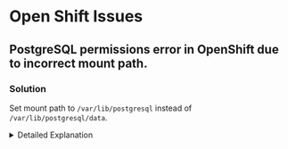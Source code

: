 # Open Shift Issues

## PostgreSQL permissions error in OpenShift due to incorrect mount path.

### Solution

Set mount path to `/var/lib/postgresql` instead of `/var/lib/postgresql/data`.

<details>
<summary>Detailed Explanation</summary>

The error indicates that the PostgreSQL instance in an OpenShift environment lacks the necessary permissions to access the data directory. The solution is to adjust the mount path in the configuration.

Here's a step-by-step guide:

1. Open your PostgreSQL configuration file, typically named `postgresql.yaml` or a similar variation.
2. Locate the `volumeMounts` section.
3. Change the `mountPath` from `/var/lib/postgresql/data` to `/var/lib/postgresql`. This is because the PostgreSQL image expects the data directory to be a subdirectory of the mount path, not the mount path itself.
4. Save the file and apply the configuration to your OpenShift cluster using the appropriate command, such as `oc apply -f postgresql.yaml`.
5. Verify that the PostgreSQL pod starts without the permissions error.

Note: It was also mentioned that changing the image to `postgres:15-alpine` resolved the issue, which suggests that there might be specific configurations or permissions set in the `alpine` image that are more suited to the OpenShift environment.

Remember to adjust the PostgreSQL deployment configurations to ensure that the data persists across pod restarts and deployments.

`</details>`



## Problem Statement

Difficulty logging into a Red Hat account using university email, with repeated password resets failing to resolve the issue.

### Immediate Solution

Disable any active password manager extensions, and attempt to log in using the email address instead of the user ID.

---

<details>
<summary>Detailed Explanation</summary>

#### Context

The user faced challenges accessing their Red Hat account. Despite multiple password resets and receiving confirmation emails, they encountered consistent login failures.

#### Troubleshooting Steps

1. **Password Reset Efforts:** The user reset the password several times and received confirmation emails, indicating that the account and email linkage were active.
2. **Account Lock Possibility:** Repeated failed login attempts might lead to a temporary account lock as a security precaution, but this was not explicitly confirmed in this case.
3. **Impact of Password Managers:** The user eventually identified that a password manager (e.g., LastPass) was affecting the login process. Password managers can autofill outdated credentials or interfere with authentication.

#### Solution

- **Disabling Password Manager:** The user succeeded in logging in after disabling the password manager, using the email address for login rather than the user ID.

#### Conclusion

This scenario underscores the need to consider all aspects of the login procedure, including the potential impact of external tools like password managers, which might complicate the authentication process.

</details>

